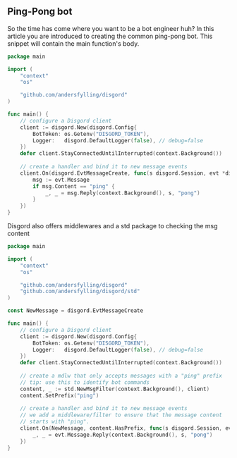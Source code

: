 ## Ping-Pong bot
So the time has come where you want to be a bot engineer huh? In this article you are introduced to creating the common ping-pong bot. This snippet will contain the main function's body.

```go
package main

import (
	"context"
	"os"

	"github.com/andersfylling/disgord"
)

func main() {
    // configure a Disgord client
    client := disgord.New(disgord.Config{
        BotToken: os.Getenv("DISGORD_TOKEN"),
        Logger:   disgord.DefaultLogger(false), // debug=false
    })
    defer client.StayConnectedUntilInterrupted(context.Background())
    
    // create a handler and bind it to new message events
    client.On(disgord.EvtMessageCreate, func(s disgord.Session, evt *disgord.MessageCreate) {
        msg := evt.Message
        if msg.Content == "ping" {
            _, _ = msg.Reply(context.Background(), s, "pong")
        }
    })
}
```


Disgord also offers middlewares and a std package to checking the msg content

```go
package main

import (
	"context"
	"os"

	"github.com/andersfylling/disgord"
	"github.com/andersfylling/disgord/std"
)

const NewMessage = disgord.EvtMessageCreate

func main() {
    // configure a Disgord client
    client := disgord.New(disgord.Config{
        BotToken: os.Getenv("DISGORD_TOKEN"),
        Logger:   disgord.DefaultLogger(false), // debug=false
    })
    defer client.StayConnectedUntilInterrupted(context.Background())
    
    // create a mdlw that only accepts messages with a "ping" prefix
    // tip: use this to identify bot commands
    content, _ := std.NewMsgFilter(context.Background(), client)
    content.SetPrefix("ping")
    
    // create a handler and bind it to new message events
    // we add a middleware/filter to ensure that the message content 
    // starts with "ping".
    client.On(NewMessage, content.HasPrefix, func(s disgord.Session, evt *disgord.MessageCreate) {
        _, _ = evt.Message.Reply(context.Background(), s, "pong")
    })
}
```
